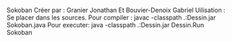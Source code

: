 Sokoban Créer par :
	Granier Jonathan Et Bouvier-Denoix Gabriel
Uilisation :
Se placer dans les sources.
    Pour compiler :
        javac -classpath .:Dessin.jar Sokoban.java
    Pour executer:
        java -classpath .:Dessin.jar Dessin.Run Sokoban <Terrain>
